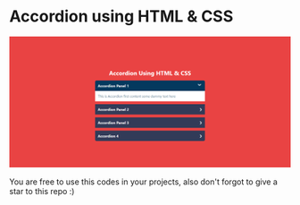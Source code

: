 # Accordion using HTML & CSS

![Homepage](images/mainpage.png)

You are free to use this codes in your projects, also don't forgot to give a star to this repo :)